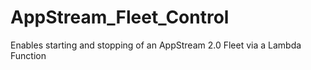 # AppStream_Fleet_Control
Enables starting and stopping of an AppStream 2.0 Fleet via a Lambda Function
